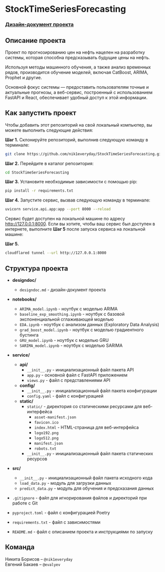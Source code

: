 # StockTimeSeriesForecasting
### <a href="/designdoc/designdoc.md">Дизайн-документ проекта</a>

## Описание проекта
Проект по прогнозированию цен на нефть нацелен на разработку системы, которая способна предсказывать будущие цены на нефть.

Используя методы машинного обучения, а также анализ временных рядов, производится обучение моделей, включая CatBoost, ARIMA, Prophet и другие. 

Основной фокус системы — предоставить пользователям точные и актуальные прогнозы, а веб-сервис, построенный с использованием FastAPI и React, обеспечивает удобный доступ к этой информации. 

## Как запустить проект
Чтобы добавить этот репозиторий на свой локальный компьютер, вы можете выполнить следующие действия:

**Шаг 1.** Склонируйте репозиторий, выполнив следующую команду в терминале:
```bash
git clone https://github.com/nik1everyday/StockTimeSeriesForecasting.git
```

**Шаг 2.** Перейдите в каталог репозитория:
```bash
cd StockTimeSeriesForecasting
```
**Шаг 3.** Установите необходимые зависимости с помощью pip:
```bash
pip install -r requirements.txt
```
**Шаг 4.** Запустите сервис, вызвав следующую команду в терминале:
```bash
uvicorn service.api.app:app --port 8000 --reload
```
Сервис будет доступен на локальной машине по адресу http://127.0.0.1:8000. Если вы хотите, чтобы ваш сервис был доступен в интернете, выполните **Шаг 5** после запуска сервиса на локальной машине: 

**Шаг 5.**
```bash
cloudflared tunnel --url http://127.0.0.1:8000
```


## Структура проекта

- **designdoc/**
  - `designdoc.md` - дизайн-документ проекта

- **notebooks/**
  - `ARIMA_model.ipynb` - ноутбук с моделью ARIMA
  - `baseline_exp_smoothing.ipynb` - ноутбук с базовой экспоненциальной сглаживающей моделью
  - `EDA.ipynb` - ноутбук с анализом данных (Exploratory Data Analysis)
  - `grad_boost_model.ipynb` - ноутбук с моделью градиентного бустинга
  - `GRU_model.ipynb` - ноутбук с моделью GRU
  - `SARIMA_model.ipynb` - ноутбук с моделью SARIMA

- **service/**
  - **api/**
    - `__init__.py` - инициализационный файл пакета API
    - `app.py` - основной файл с FastAPI приложением
    - `views.py` - файл с представлениями API
  - **config/**
    - `__init__.py` - инициализационный файл пакета конфигурации
    - `config.yaml` - файл с конфигурацией
  - **static/**
    - `static/` - директория со статическими ресурсами для веб-интерфейса
      - `asset-manifest.json`
      - `favicon.ico`
      - `index.html` - HTML-страница для веб-интерфейса
      - `logo192.png`
      - `logo512.png`
      - `manifest.json`
      - `robots.txt`
    - `__init__.py` - инициализационный файл пакета статических ресурсов

- **src/**
  - `__init__.py` - инициализационный файл пакета исходного кода
  - `load_data.py` - модуль для загрузки данных
  - `predict_data.py` - модуль для обучения и предсказания данных

- `.gitignore` - файл для игнорирования файлов и директорий при работе с Git
- `pyproject.toml` - файл с конфигурацией Poetry
- `requirements.txt` - файл с зависимостями
- `README.md` - файл с описанием проекта и инструкциями по запуску


## Команда
Никита Борисов – `@nik1everyday` <br>
Евгений Бакаев – `@evalyev`

